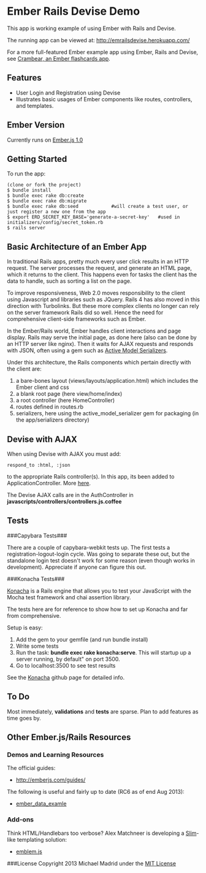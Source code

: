 Ember Rails Devise Demo
=======================

This app is working example of using Ember with Rails and Devise.

The running app can be viewed at: http://emrailsdevise.herokuapp.com/

For a more full-featured Ember example app using Ember, Rails and Devise, see 
[Crambear, an Ember flashcards app](https://github.com/kagemusha/crambear).

Features
--------
* User Login and Registration using Devise
* Illustrates basic usages of Ember components like routes, controllers, and templates.

Ember Version
-------------
Currently runs on [Ember.js 1.0](http://emberjs.com/blog/2013/08/31/ember-1-0-released.html)

Getting Started
---------------

To run the app:

    (clone or fork the project)
    $ bundle install
    $ bundle exec rake db:create
    $ bundle exec rake db:migrate
    $ bundle exec rake db:seed            #will create a test user, or just register a new one from the app
    $ export ERD_SECRET_KEY_BASE='generate-a-secret-key'   #used in initializers/config/secret_token.rb
    $ rails server

Basic Architecture of an Ember App
----------------------------------

In traditional Rails apps, pretty much every user click results in an HTTP request.  The server
processes the request, and generate an HTML page, which it returns to the client.  This happens
even for tasks the client has the data to handle, such as sorting a list on the page.

To improve responsiveness, Web 2.0 moves responsibility to the client using Javascript and
libraries such as JQuery.  Rails 4 has also moved in this direction with Turbolinks.  But these more 
complex clients no longer can rely on the server framework Rails did so well. Hence the need for 
comprehensive client-side frameworks such as Ember.

In the Ember/Rails world, Ember handles client interactions and page display.  Rails may serve
the initial page, as done here (also can be done by an HTTP server like nginx). Then it waits for
AJAX requests and responds with JSON, often using a gem such as 
[Active Model Serializers](https://github.com/rails-api/active_model_serializers).

Under this architecture, the Rails components which pertain directly with the client are:

1. a bare-bones layout (views/layouts/application.html) which includes the Ember client and css
2. a blank root page (here view/home/index)
3. a root controller (here HomeController)
4. routes defined in routes.rb
5. serializers, here using the active_model_serializer gem for packaging (in the app/serializers directory)

Devise with AJAX
----------------

When using Devise with AJAX you must add:

    respond_to :html, :json

to the appropriate Rails controller(s).  In this app, its been added to ApplicationController.  More [here](http://stackoverflow.com/questions/14319868/ember-js-with-devise-on-rails-application-406-not-acceptable-on-sign-up).

The Devise AJAX calls are in the AuthController in **javascripts/controllers/controllers.js.coffee**

Tests
-----

###Capybara Tests###

There are a couple of capybara-webkit tests up.  The first tests a registration-logout-login cycle.  Was
going to separate these out, but the standalone login test doesn't work for some reason (even though works in development).
Appreciate if anyone can figure this out.

###Konacha Tests###

[Konacha](https://github.com/jfirebaugh/konacha) is a Rails engine that allows you to test your JavaScript with the Mocha test framework and chai assertion library.

The tests here are for reference to show how to set up Konacha and far from comprehensive.

Setup is easy:

1. Add the gem to your gemfile (and run bundle install)
2. Write some tests
3. Run the task: **bundle exec rake konacha:serve**.  This will startup up a server running, by default" on port 3500.
4. Go to localhost:3500 to see test results

See the [Konacha](https://github.com/jfirebaugh/konacha) github page for detailed info.

To Do
-----

Most immediately, **validations** and **tests** are sparse.  Plan to add features as time goes by.

Other Ember.js/Rails Resources
------------------------------

### Demos and Learning Resources

The official guides:

* http://emberjs.com/guides/

The following is useful and fairly up to date (RC6 as of end Aug 2013):

* [ember_data_examle](https://github.com/dgeb/ember_data_example)

### Add-ons

  Think HTML/Handlebars too verbose?  Alex Matchneer is developing a [Slim](http://slim-lang.com/)-like templating solution:

* [emblem.js](https://github.com/machty/emblem.js)



###License
Copyright 2013 Michael Madrid under the [MIT License](http://opensource.org/licenses/MIT)
